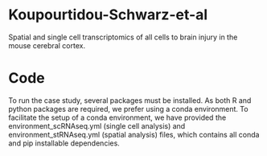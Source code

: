 # Koupourtidou-Schwarz-et-al

Spatial and single cell transcriptomics of all cells to brain injury in the mouse cerebral cortex.

# Code

To run the case study, several packages must be installed. As both R and python packages are required, we prefer using a conda environment. To facilitate the setup of a conda environment, we have provided the environment_scRNAseq.yml (single cell analysis) and  environment_stRNAseq.yml (spatial analysis) files, which contains all conda and pip installable dependencies.
